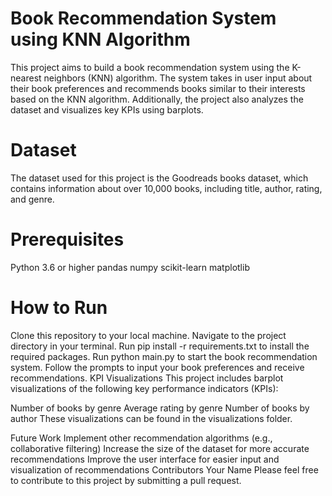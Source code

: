 # Book Recommendation System using KNN Algorithm

This project aims to build a book recommendation system using the K-nearest neighbors (KNN) algorithm. The system takes in user input about their book preferences and recommends books similar to their interests based on the KNN algorithm. Additionally, the project also analyzes the dataset and visualizes key KPIs using barplots.

# Dataset
The dataset used for this project is the Goodreads books dataset, which contains information about over 10,000 books, including title, author, rating, and genre.

# Prerequisites
Python 3.6 or higher
pandas
numpy
scikit-learn
matplotlib

# How to Run
Clone this repository to your local machine.
Navigate to the project directory in your terminal.
Run pip install -r requirements.txt to install the required packages.
Run python main.py to start the book recommendation system.
Follow the prompts to input your book preferences and receive recommendations.
KPI Visualizations
This project includes barplot visualizations of the following key performance indicators (KPIs):

Number of books by genre
Average rating by genre
Number of books by author
These visualizations can be found in the visualizations folder.

Future Work
Implement other recommendation algorithms (e.g., collaborative filtering)
Increase the size of the dataset for more accurate recommendations
Improve the user interface for easier input and visualization of recommendations
Contributors
Your Name
Please feel free to contribute to this project by submitting a pull request.
